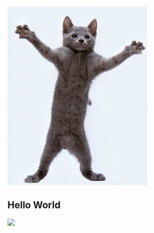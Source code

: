 ![Created GIF](https://github.com/ALS-Engineer/ALS-Engineer/blob/master/giphy.gif?raw=true)

## Hello World
<img src="https://render.githubusercontent.com/render/math?math=e^{i \pi} = \text{Hello World}">
